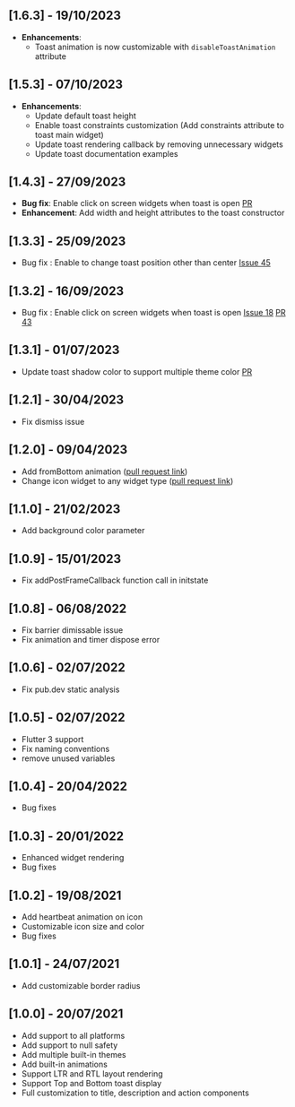 ## [1.6.3] - 19/10/2023

* **Enhancements**:
    - Toast animation is now customizable with `disableToastAnimation` attribute

## [1.5.3] - 07/10/2023

* **Enhancements**:
    - Update default toast height
    - Enable toast constraints customization (Add constraints attribute to toast main widget)
    - Update toast rendering callback by removing unnecessary widgets
    - Update toast documentation examples

## [1.4.3] - 27/09/2023

* **Bug fix**: Enable click on screen widgets when toast is open [PR](https://github.com/koukibadr/Cherry-Toast/pull/47)
* **Enhancement**: Add width and height attributes to the toast constructor

## [1.3.3] - 25/09/2023

* Bug fix : Enable to change toast position other than center [Issue 45](https://github.com/koukibadr/Cherry-Toast/issues/45)

## [1.3.2] - 16/09/2023

* Bug fix : Enable click on screen widgets when toast is open [Issue 18](https://github.com/koukibadr/Cherry-Toast/issues/18) [PR 43](https://github.com/koukibadr/Cherry-Toast/pull/43)

## [1.3.1] - 01/07/2023

* Update toast shadow color to support multiple theme color [PR](https://github.com/koukibadr/Cherry-Toast/pull/41)

## [1.2.1] - 30/04/2023

* Fix dismiss issue

## [1.2.0] - 09/04/2023

* Add fromBottom animation ([pull request link](https://github.com/koukibadr/Cherry-Toast/pull/36))
* Change icon widget to any widget type ([pull request link](https://github.com/koukibadr/Cherry-Toast/pull/36))

## [1.1.0] - 21/02/2023

* Add background color parameter

## [1.0.9] - 15/01/2023

* Fix addPostFrameCallback function call in initstate

## [1.0.8] - 06/08/2022

* Fix barrier dimissable issue
* Fix animation and timer dispose error

## [1.0.6] - 02/07/2022

* Fix pub.dev static analysis

## [1.0.5] - 02/07/2022

* Flutter 3 support
* Fix naming conventions
* remove unused variables

## [1.0.4] - 20/04/2022

* Bug fixes

## [1.0.3] - 20/01/2022

* Enhanced widget rendering 
* Bug fixes

## [1.0.2] - 19/08/2021

* Add heartbeat animation on icon
* Customizable icon size and color
* Bug fixes

## [1.0.1] - 24/07/2021

* Add customizable border radius

## [1.0.0] - 20/07/2021

* Add support to all platforms
* Add support to null safety
* Add multiple built-in themes
* Add built-in animations
* Support LTR and RTL layout rendering
* Support Top and Bottom toast display
* Full customization to title, description and action components
